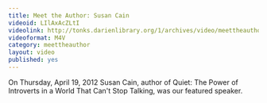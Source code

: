 ```yaml
---
title: Meet the Author: Susan Cain
videoid: LIlAxAcZLtI
videolink: http://tonks.darienlibrary.org/1/archives/video/meettheauthor/20120419_susan_cain.m4v
videoformat: M4V
category: meettheauthor
layout: video
published: yes
---
```


On Thursday, April 19, 2012 Susan Cain, author of Quiet: The Power of Introverts in a World That Can't Stop Talking, was our featured speaker.